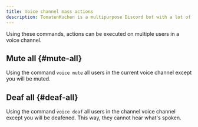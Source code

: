 ```yaml
---
title: Voice channel mass actions
description: TomatenKuchen is a multipurpose Discord bot with a lot of features for your server. Using the voice command you can easily edit multiple users in a voice channel.
---
```


Using these commands, actions can be executed on multiple users in a voice channel.

## Mute all {#mute-all}

Using the command `voice mute` all users in the current voice channel except you will be muted.

## Deaf all {#deaf-all}

Using the command `voice deaf` all users in the channel voice channel except you will be deafened.
This way, they cannot hear what's spoken.
